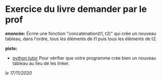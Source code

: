 # Exercice du livre demander par le prof

**enoncée:**
Écrire une fonction "concatenation(t1, t2)" qui crée un nouveau tableau, dans l'ordre, tous les éléments de t1 puis tous les éléments de t2.

**piste:**
- [python tutor](http://pythontutor.com/visualize.html "python tutor")
Pour vérifier que votre programme crée bien un nouveau tableau au lieu de les linker.


*le 17/11/2020*